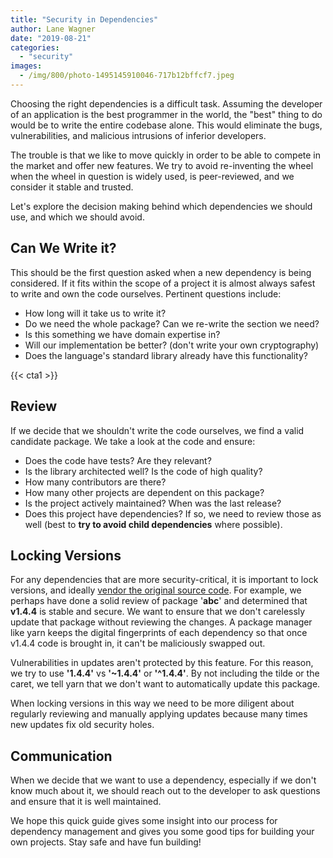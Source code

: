 ```yaml
---
title: "Security in Dependencies"
author: Lane Wagner
date: "2019-08-21"
categories: 
  - "security"
images:
  - /img/800/photo-1495145910046-717b12bffcf7.jpeg
---
```


Choosing the right dependencies is a difficult task. Assuming the developer of an application is the best programmer in the world, the "best" thing to do would be to write the entire codebase alone. This would eliminate the bugs, vulnerabilities, and malicious intrusions of inferior developers.

The trouble is that we like to move quickly in order to be able to compete in the market and offer new features. We try to avoid re-inventing the wheel when the wheel in question is widely used, is peer-reviewed, and we consider it stable and trusted.

Let's explore the decision making behind which dependencies we should use, and which we should avoid.

## Can We Write it?

This should be the first question asked when a new dependency is being considered. If it fits within the scope of a project it is almost always safest to write and own the code ourselves. Pertinent questions include:

- How long will it take us to write it?
- Do we need the whole package? Can we re-write the section we need?
- Is this something we have domain expertise in?
- Will our implementation be better? (don't write your own cryptography)
- Does the language's standard library already have this functionality?

{{< cta1 >}}

## Review

If we decide that we shouldn't write the code ourselves, we find a valid candidate package. We take a look at the code and ensure:

- Does the code have tests? Are they relevant?
- Is the library architected well? Is the code of high quality?
- How many contributors are there?
- How many other projects are dependent on this package?
- Is the project actively maintained? When was the last release?
- Does this project have dependencies? If so, we need to review those as well (best to **try to avoid child dependencies** where possible).

## Locking Versions

For any dependencies that are more security-critical, it is important to lock versions, and ideally [vendor the original source code](/golang/should-you-commit-the-vendor-folder-in-go/). For example, we perhaps have done a solid review of package '**abc**' and determined that **v1.4.4** is stable and secure. We want to ensure that we don't carelessly update that package without reviewing the changes. A package manager like yarn keeps the digital fingerprints of each dependency so that once v1.4.4 code is brought in, it can't be maliciously swapped out.

Vulnerabilities in updates aren't protected by this feature. For this reason, we try to use **'1.4.4'** vs **'~1.4.4'** or **'^1.4.4'**. By not including the tilde or the caret, we tell yarn that we don't want to automatically update this package.

When locking versions in this way we need to be more diligent about regularly reviewing and manually applying updates because many times new updates fix old security holes.

## Communication

When we decide that we want to use a dependency, especially if we don't know much about it, we should reach out to the developer to ask questions and ensure that it is well maintained.

We hope this quick guide gives some insight into our process for dependency management and gives you some good tips for building your own projects. Stay safe and have fun building!
